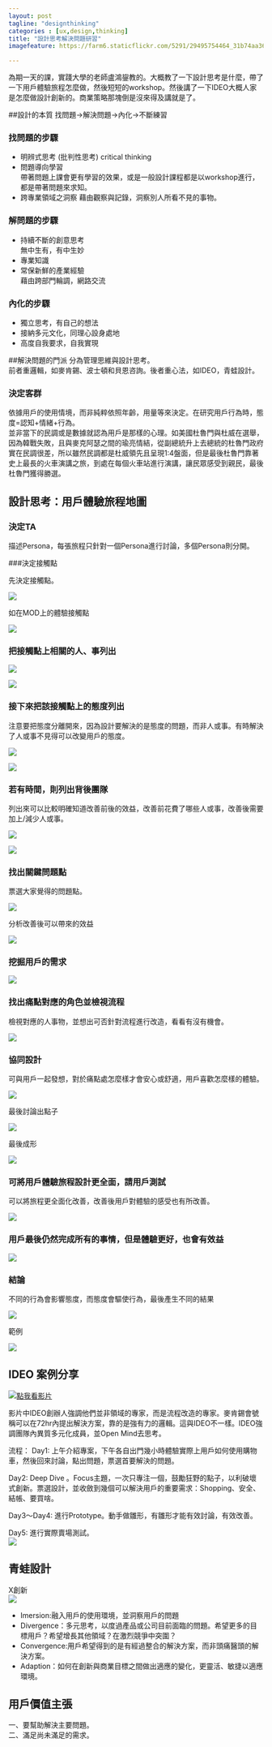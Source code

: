```yaml
---
layout: post
tagline: "designthinking"
categories : [ux,design,thinking]
title: "設計思考解決問題研習"
imagefeature: https://farm6.staticflickr.com/5291/29495754464_31b74aa36f_o.png

---
```


為期一天的課，實踐大學的老師盧鴻鋆教的。大概教了一下設計思考是什麼，帶了一下用戶體驗旅程怎麼做，然後短短的workshop。然後講了一下IDEO大概人家是怎麼做設計創新的。商業策略那塊倒是沒來得及講就是了。


##設計的本質
找問題->解決問題->內化->不斷練習

### 找問題的步驟
- 明辨式思考 (批判性思考) critical thinking  
- 問題導向學習  
  帶著問題上課會更有學習的效果，或是一般設計課程都是以workshop進行，都是帶著問題來求知。  
- 跨專業領域之洞察 
  藉由觀察與記錄，洞察別人所看不見的事物。
  
### 解問題的步驟
- 持續不斷的創意思考  
  無中生有，有中生妙  
- 專業知識  
- 常保新鮮的產業經驗  
  藉由跨部門輪調，網路交流
  
### 內化的步驟
- 獨立思考，有自己的想法
- 接納多元文化，同理心設身處地
- 高度自我要求，自我實現

##解決問題的門派
分為管理思維與設計思考。  
前者重邏輯，如麥肯錫、波士頓和貝恩咨詢。後者重心法，如IDEO，青蛙設計。


### 決定客群
依據用戶的使用情境，而非純粹依照年齡，用量等來決定。在研究用戶行為時，態度=認知+情緒+行為。  
並非當下的民調或是數據就認為用戶是那樣的心理。如美國杜魯門與杜威在選舉，因為韓戰失敗，且與麥克阿瑟之間的瑜亮情結，從副總統升上去總統的杜魯門政府實在民調很差，所以雖然民調都是杜威領先且呈現1:4盤面，但是最後杜魯門靠著史上最長的火車演講之旅，到處在每個火車站進行演講，讓民眾感受到親民，最後杜魯門獲得勝選。

## 設計思考：用戶體驗旅程地圖
### 決定TA 
描述Persona，每張旅程只針對一個Persona進行討論，多個Persona則分開。


###決定接觸點

先決定接觸點。

![](https://farm6.staticflickr.com/5562/30087723806_215599f3f3_o.png)

如在MOD上的體驗接觸點

![](https://farm6.staticflickr.com/5537/30038794921_ec6e8c62b5_o.png)

### 把接觸點上相關的人、事列出

![](https://farm6.staticflickr.com/5293/29494445133_417da108f9_o.png)

![](https://farm6.staticflickr.com/5295/30008591152_23b904f7fa_o.png)

### 接下來把該接觸點上的態度列出

注意要把態度分離開來，因為設計要解決的是態度的問題，而非人或事。有時解決了人或事不見得可以改變用戶的態度。

![](https://farm6.staticflickr.com/5118/29827796670_bc52b6a55b_o.png)

![](https://farm6.staticflickr.com/5522/30008652272_461760a58f_o.png)


### 若有時間，則列出背後團隊

列出來可以比較明確知道改善前後的效益，改善前花費了哪些人或事，改善後需要加上/減少人或事。

![](https://farm6.staticflickr.com/5728/30038998361_503e82684d_o.png)


![](https://farm9.staticflickr.com/8128/29827852620_c2b1d089e4_o.png)

### 找出關鍵問題點

票選大家覺得的問題點。

![](https://farm9.staticflickr.com/8275/29827868690_9c26d0705c_o.png)

分析改善後可以帶來的效益

![](https://farm9.staticflickr.com/8774/29827889800_c080ff61a1_o.png)

### 挖掘用戶的需求
![](https://farm6.staticflickr.com/5144/29494901414_080c21e5eb_o.png)

### 找出痛點對應的角色並檢視流程

檢視對應的人事物，並想出可否針對流程進行改造，看看有沒有機會。

![](https://farm6.staticflickr.com/5545/30088162476_7689d75b37_o.png)

### 協同設計

可與用戶一起發想，對於痛點處怎麼樣才會安心或舒適，用戶喜歡怎麼樣的體驗。

![](https://farm9.staticflickr.com/8403/30008781012_3151616b89_o.png)

最後討論出點子

![](https://farm9.staticflickr.com/8399/29494659213_88b26c6112_o.png)

最後成形

![](https://farm8.staticflickr.com/7503/30008817802_23bee4e5de_o.png)

### 可將用戶體驗旅程設計更全面，請用戶測試

可以將旅程更全面化改善，改善後用戶對體驗的感受也有所改善。

![](https://farm9.staticflickr.com/8601/30123303835_692491a80f_o.png)

### 用戶最後仍然完成所有的事情，但是體驗更好，也會有效益

![](https://farm6.staticflickr.com/5713/30008868112_c4646834ec_o.png)


### 結論
不同的行為會影響態度，而態度會驅使行為，最後產生不同的結果


![](https://farm9.staticflickr.com/8806/30039263671_030a1cf6e2_o.png)

範例

![](https://farm6.staticflickr.com/5448/29495097104_e065cf8f04_o.png)


## IDEO 案例分享

[![點我看影片](https://farm6.staticflickr.com/5327/30039373761_8d93775a99_o.png)](https://www.youtube.com/watch?v=taJOV-YCieI "IDEO如何在五天內完成購物車的設計")

影片中IDEO創辦人強調他們並非領域的專家，而是流程改造的專家。麥肯錫會號稱可以在72hr內提出解決方案，靠的是強有力的邏輯。這與IDEO不一樣。IDEO強調團隊內異質多元化成員，並Open Mind去思考。

流程：
Day1:
上午介紹專案，下午各自出門幾小時體驗實際上用戶如何使用購物車，然後回來討論，點出問題，票選首要解決的問題。

Day2:
Deep Dive 。Focus主題，一次只專注一個，鼓勵狂野的點子，以利破壞式創新。票選設計，並收斂到幾個可以解決用戶的重要需求：Shopping、安全、結帳、要買啥。

Day3～Day4:
進行Prototype。動手做雛形，有雛形才能有效討論，有效改善。

Day5:
進行實際賣場測試。  
![](https://farm9.staticflickr.com/8641/30123748125_7d8eb3fba7_o.jpg)


## 青蛙設計
X創新  
![](https://farm6.staticflickr.com/5035/29495374543_0a53147106_o.png)  

- Imersion:融入用戶的使用環境，並洞察用戶的問題
- Divergence：多元思考，以度過產品或公司目前面臨的問題。希望更多的目標用戶？希望增長其他領域？在激烈競爭中突圍？
- Convergence:用戶希望得到的是有經過整合的解決方案，而非頭痛醫頭的解決方案。
- Adaption：如何在創新與商業目標之間做出適應的變化，更靈活、敏捷以適應環境。



## 用戶價值主張
一、要幫助解決主要問題。  
二、滿足尚未滿足的需求。